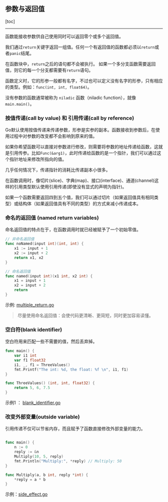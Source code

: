 ## 参数与返回值

[toc]

---

函数能接收参数供自己使用同时可以返回零个或多个返回值。

我们通过`return`关键字返回一组值。任何一个有返回值的函数都必须以`return`或者`panic`结尾。

在函数块中，`return`之后的语句都不会被执行。 如果一个多分支函数需要返回值，则它的每一个分支都需要有`return`语句。

函数定义时，它的形参一般都有名字，不过也可以定义没有名字的形参，只有相应的类型。例如：`func(int, int, float64)`。

没有参数的函数通常被称为 `niladic` 函数（niladic function），就像 `main.main()`。

### 按值传递(call by value) 和 引用传递(call by reference)

Go默认使用按值传递来传递参数，形参是实参的副本。函数接收到参数后，在使用过程中对参数的改变都不会影响到原来的值。

如果你希望函数可以直接对参数进行修改，则需要将参数的地址传递给函数，这就是引用传参。比如`Func(&arg1)`，此时传递给函数的是一个指针，我们可以通过这个指针地址来修改所指向的值。

几乎任何情况下，传递指针的消耗比传递副本小很多。

在函数调用时，像切片(slice)、字典(map)、接口(interface)、通道(channel)这样的引用类型默认使用引用传递(即使没有显式的声明为指针)。

如果一个函数需要返回四到五个值，我们可以通过切片（如果返回值具有相同类型）或结构体（如果返回值具有不同的类型）的方式来减小传递成本。

### 命名的返回值 (named return variables)

命名返回值的特点在于，在函数调用时就已经被赋予了一个初始零值。

```go
// 非命名返回值
func noNamed(input int)(int, int) {
    x1 := input + 1
    x2 := input + 2
    return x1, x2
}

// 命名返回值
func named(input int)(x1 int, x2 int) {
    x1 = input + 1
    x2 = input + 2
    return
}

```
示例: [multiple_return.go](05_src/multiple_return.go)

> 尽量使用命名返回值：会使代码更清晰、更简短，同时更加容易读懂。

### 空白符(blank identifier)

空白符用来匹配一些不需要的值，然后丢弃掉。

```go
func main() {
    var i1 int
    var f1 float32
    i1, _, f1 = ThreeValues()
    fmt.Printf("The int: %d, the float: %f \n", i1, f1)
}

func ThreeValues() (int, int, float32) {
    return 5, 6, 7.5
}
```

示例1 ： [blank_identifier.go](05_src/blank_identifier.go)

### 改变外部变量(outside variable)

引用传递不仅可以节省内存，而且赋予了函数直接修改外部变量的能力。

```go

func main() {
    n := 0
    reply := &n
    Multiply(10, 5, reply)
    fmt.Println("Multiply:", *reply) // Multiply: 50
}

func Multiply(a, b int, reply *int) {
    *reply = a * b
}
```

示例：[side_effect.go](05_src/side_effect.go)